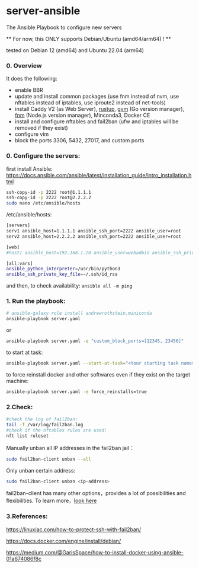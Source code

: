 # server-ansible

The Ansible Playbook to configure new servers

** For now, this ONLY supports Debian/Ubuntu (amd64/arm64) ! **

tested on Debian 12 (amd64) and Ubuntu 22.04 (arm64)

### 0. Overview

It does the following:

- enable BBR
- update and install common packages (use fnm instead of nvm, use nftables instead of iptables, use iproute2 instead of net-tools)
- install Caddy V2 (as Web Server), [rustup](https://www.rust-lang.org/tools/install), [gvm](https://github.com/moovweb/gvm) (Go version manager), [fnm](https://github.com/Schniz/fnm) (Node.js version manager), Minconda3, Docker CE
- install and configure nftables and fail2ban (ufw and iptables will be removed if they exist)
- configure vim
- block the ports 3306, 5432, 27017, and custom ports

### 0. Configure the servers:

first install Ansible: https://docs.ansible.com/ansible/latest/installation_guide/intro_installation.html

```bash
ssh-copy-id -p 2222 root@1.1.1.1
ssh-copy-id -p 2222 root@2.2.2.2
sudo nano /etc/ansible/hosts
```

/etc/ansible/hosts:

```bash
[servers]
serv1 ansible_host=1.1.1.1 ansible_ssh_port=2222 ansible_user=root
serv2 ansible_host=2.2.2.2 ansible_ssh_port=2222 ansible_user=root

[web]
#host1 ansible_host=192.168.1.20 ansible_user=webadmin ansible_ssh_private_key_file=/path/to/webkey

[all:vars]
ansible_python_interpreter=/usr/bin/python3
ansible_ssh_private_key_file=~/.ssh/id_rsa
```

and then, to check availability: `ansible all -m ping`


### 1. Run the playbook:

```bash
# ansible-galaxy role install andrewrothstein.miniconda
ansible-playbook server.yaml
```

or

```bash
ansible-playbook server.yaml -e "custom_block_ports=[12345, 23456]"
```

to start at task:

```bash
ansible-playbook server.yaml --start-at-task="<Your starting task name>"
```

to force reinstall docker and other softwares even if they exist on the target machine:

```bash
ansible-playbook server.yaml -e force_reinstalls=true
```

### 2.Check:

```bash
#check the log of fail2ban:
tail -f /var/log/fail2ban.log
#check if the nftables rules are used:
nft list ruleset
```

Manually unban all IP addresses in the fail2ban jail：

```bash
sudo fail2ban-client unban --all
```

Only unban certain address:

```bash
sudo fail2ban-client unban <ip-address>
```

fail2ban-client has many other options，provides a lot of possibilities and flexibilities. To learn more，[look here](https://manpages.debian.org/testing/fail2ban/fail2ban-client.1.en.html)

### 3.References:

https://linuxiac.com/how-to-protect-ssh-with-fail2ban/

https://docs.docker.com/engine/install/debian/

https://medium.com/@GarisSpace/how-to-install-docker-using-ansible-01a674086f8c
